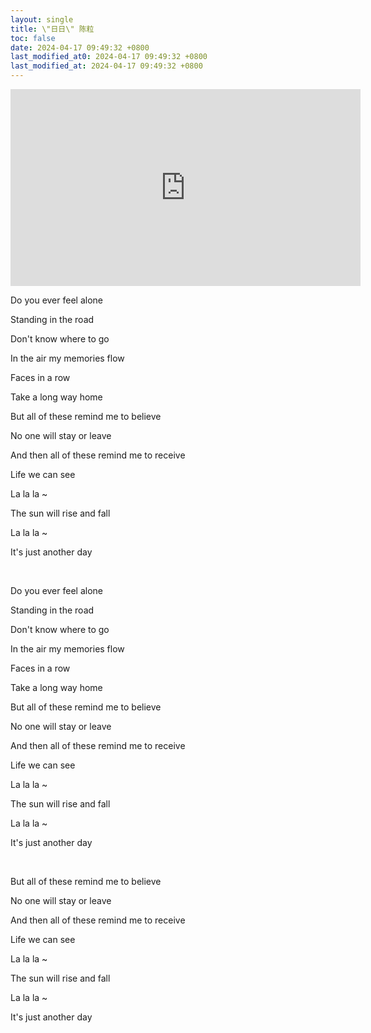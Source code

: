 ```yaml
---
layout: single
title: \"日日\" 陈粒
toc: false
date: 2024-04-17 09:49:32 +0800
last_modified_at0: 2024-04-17 09:49:32 +0800
last_modified_at: 2024-04-17 09:49:32 +0800
---
```


<iframe width="560" height="315" src="https://www.youtube.com/embed/vlLiUxHO_W8?si=GEoE4jRgHktNGp_d" title="YouTube video player" frameborder="0" allow="accelerometer; autoplay; clipboard-write; encrypted-media; gyroscope; picture-in-picture; web-share" referrerpolicy="strict-origin-when-cross-origin" allowfullscreen></iframe>

<br>

Do you ever feel alone

Standing in the road

Don't know where to go

In the air my memories flow

Faces in a row

Take a long way home

But all of these remind me to believe

No one will stay or leave

And then all of these remind me to receive

Life we can see

La la la ~

The sun will rise and fall

La la la ~

It's just another day

<br>

Do you ever feel alone

Standing in the road

Don't know where to go

In the air my memories flow

Faces in a row

Take a long way home

But all of these remind me to believe

No one will stay or leave

And then all of these remind me to receive

Life we can see

La la la ~

The sun will rise and fall

La la la ~

It's just another day

<br>

But all of these remind me to believe

No one will stay or leave

And then all of these remind me to receive

Life we can see

La la la ~

The sun will rise and fall

La la la ~

It's just another day

<br>

